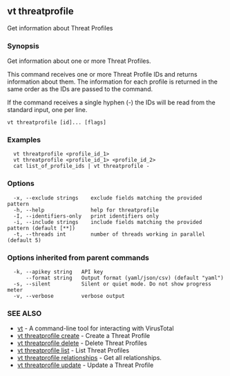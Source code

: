 ## vt threatprofile

Get information about Threat Profiles

### Synopsis

Get information about one or more Threat Profiles.

This command receives one or more Threat Profile IDs and returns information about them.
The information for each profile is returned in the same order as the IDs are passed to the command.

If the command receives a single hyphen (-) the IDs will be read from the standard input, one per line.

```
vt threatprofile [id]... [flags]
```

### Examples

```
  vt threatprofile <profile_id_1>
  vt threatprofile <profile_id_1> <profile_id_2>
  cat list_of_profile_ids | vt threatprofile -
```

### Options

```
  -x, --exclude strings    exclude fields matching the provided pattern
  -h, --help               help for threatprofile
  -I, --identifiers-only   print identifiers only
  -i, --include strings    include fields matching the provided pattern (default [**])
  -t, --threads int        number of threads working in parallel (default 5)
```

### Options inherited from parent commands

```
  -k, --apikey string   API key
      --format string   Output format (yaml/json/csv) (default "yaml")
  -s, --silent          Silent or quiet mode. Do not show progress meter
  -v, --verbose         verbose output
```

### SEE ALSO

* [vt](vt.md)	 - A command-line tool for interacting with VirusTotal
* [vt threatprofile create](vt_threatprofile_create.md)	 - Create a Threat Profile
* [vt threatprofile delete](vt_threatprofile_delete.md)	 - Delete Threat Profiles
* [vt threatprofile list](vt_threatprofile_list.md)	 - List Threat Profiles
* [vt threatprofile relationships](vt_threatprofile_relationships.md)	 - Get all relationships.
* [vt threatprofile update](vt_threatprofile_update.md)	 - Update a Threat Profile

